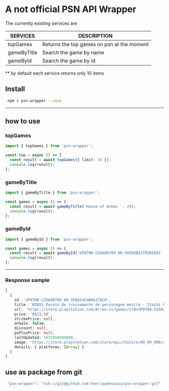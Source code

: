 
# A not official PSN API Wrapper 


The currently existing services are


| SERVICES|  DESCRIPTION|
|--|--|
| topGames  | Returns the top games on psn at the moment  |
| gameByTitle  | Search the game by name |
| gameById  | Search the game by id  |

**  by default each service returns only 10 items 

## Install
```sh
 npm i psn-wrapper --save
 ```


___
## how to use
### topGames
```typescript
import { topGames } from 'psn-wrapper';

const top = async () => {
  const result = await topGames({ limit: 20 });
  console.log(result);
};

 ```

### gameByTitle
```typescript
import { gameByTitle } from 'psn-wrapper';

const games = async () => {
  const result = await gameByTitle('House of Ashes ', 20);
  console.log(result);
};
 ```

### gameById
```typescript
import { gameById } from 'psn-wrapper';

const games = async () => {
  const result = await gameById('UP0700-CUSA08789_00-SHINOBISTRIKER01', 20);
  console.log(result);
};
 ```

 ___

### Response sample
```typescript
[
  {
    id: 'UP0700-CUSA08789_00-SPASS4CHARAITACH',
    title: 'NTBSS Pacote de treinamento de personagem mestre - Itachi Uchiha (Reanimação)',
    url: 'https://store.playstation.com/#!/en-us/games/cid=UP0700-CUSA08789_00-SPASS4CHARAITACH',
    price: 'R$21,50',
    strikePrice: null,
    onSale: false,
    discount: null,
    psPlusPrice: null,
    lastUpdated: 1635994800000,
    image: 'https://store.playstation.com/store/api/chihiro/00_09_000/container/US/en/19/UP0700-CUSA08789_00-SPASS4CHARAITACH/image?w=225&h=225',
    details: { platforms: [Array] }
  }
]
```

## use as package from git
```sh
 "psn-wrapper": "ssh://git@github.com:henriquemsouza/psn-wrapper.git"
 ```

